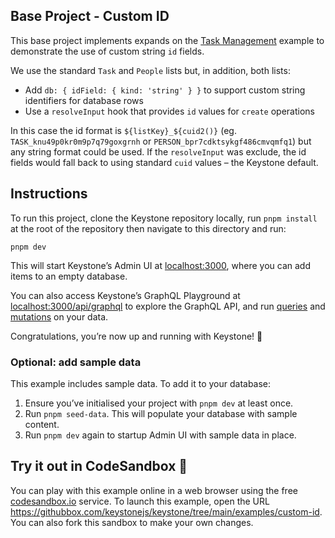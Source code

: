 ## Base Project - Custom ID

This base project implements expands on the [Task Management](/examples/usecase-todo) example to demonstrate the use of custom string `id` fields.

We use the standard `Task` and `People` lists but, in addition, both lists:

- Add `db: { idField: { kind: 'string' } }` to support custom string identifiers for database rows
- Use a `resolveInput` hook that provides `id` values for `create` operations

In this case the id format is `${listKey}_${cuid2()}` (eg. `TASK_knu49p0kr0m9p7q79goxgrnh` or `PERSON_bpr7cdktsykgf486cmvqmfq1`) but any string format could be used.
If the `resolveInput` was exclude, the id fields would fall back to using standard `cuid` values – the Keystone default.

## Instructions

To run this project, clone the Keystone repository locally, run `pnpm install` at the root of the repository then navigate to this directory and run:

```shell
pnpm dev
```

This will start Keystone’s Admin UI at [localhost:3000](http://localhost:3000), where you can add items to an empty database.

You can also access Keystone’s GraphQL Playground at [localhost:3000/api/graphql](http://localhost:3000/api/graphql) to explore the GraphQL API, and run [queries](https://keystonejs.com/docs/guides/filters) and [mutations](https://keystonejs.com/docs/graphql/overview#mutations) on your data.

Congratulations, you’re now up and running with Keystone! 🚀

### Optional: add sample data

This example includes sample data. To add it to your database:

1. Ensure you’ve initialised your project with `pnpm dev` at least once.
2. Run `pnpm seed-data`. This will populate your database with sample content.
3. Run `pnpm dev` again to startup Admin UI with sample data in place.

## Try it out in CodeSandbox 🧪

You can play with this example online in a web browser using the free [codesandbox.io](https://codesandbox.io/) service. To launch this example, open the URL <https://githubbox.com/keystonejs/keystone/tree/main/examples/custom-id>. You can also fork this sandbox to make your own changes.

